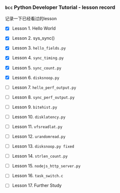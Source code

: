 ### `bcc` Python Developer Tutorial - lesson record

记录一下已经看过的lesson

- [x] Lesson 1. Hello World
- [x] Lesson 2. sys_sync()
- [x] Lesson 3. `hello_fields.py`
- [x] Lesson 4. `sync_timing.py`
- [x] Lesson 5. `sync_count.py`
- [x] Lesson 6. `disksnoop.py`
- [ ] Lesson 7. `hello_perf_output.py`
- [ ] Lesson 8. `sync_perf_output.py`
- [ ] Lesson 9. `bitehist.py`
- [ ] Lesson 10. `disklatency.py`
- [ ] Lesson 11. `vfsreadlat.py`
- [ ] Lesson 12. `urandomread.py`
- [ ] Lesson 13. `disksnoop.py fixed`
- [ ] Lesson 14. `strlen_count.py`
- [ ] Lesson 15. `nodejs_http_server.py`
- [ ] Lesson 16. `task_switch.c`
- [ ] Lesson 17. Further Study


